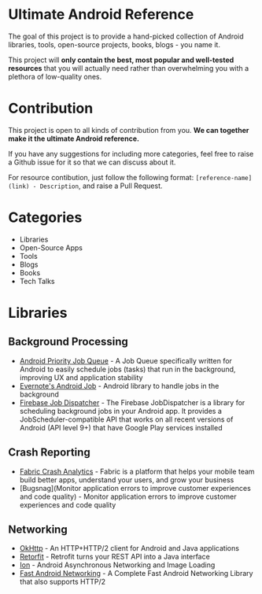 # Ultimate Android Reference

The goal of this project is to provide a hand-picked collection of Android libraries, tools, open-source projects, books, blogs - you name it.

This project will **only contain the best, most popular and well-tested resources** that you will actually need rather than overwhelming you with a plethora of low-quality ones.

# Contribution

This project is open to all kinds of contribution from you. **We can together make it the ultimate Android reference.**

If you have any suggestions for including more categories, feel free to raise a Github issue for it so that we can discuss about it.

For resource contibution, just follow the following format: `[reference-name](link) - Description`, and raise a Pull Request.


# Categories

* Libraries
* Open-Source Apps
* Tools
* Blogs
* Books
* Tech Talks


# Libraries

## Background Processing

* [Android Priority Job Queue](https://github.com/yigit/android-priority-jobqueue) - A Job Queue specifically written for Android to easily schedule jobs (tasks) that run in the background, improving UX and application stability
* [Evernote's Android Job](https://github.com/evernote/android-job) - Android library to handle jobs in the background
* [Firebase Job Dispatcher](https://github.com/firebase/firebase-jobdispatcher-android) - The Firebase JobDispatcher is a library for scheduling background jobs in your Android app. It provides a JobScheduler-compatible API that works on all recent versions of Android (API level 9+) that have Google Play services installed

## Crash Reporting
* [Fabric Crash Analytics](https://get.fabric.io/) -  Fabric is a platform that helps your mobile team build better apps, understand your users, and grow your business
* [Bugsnag](Monitor application errors to improve customer experiences and code quality) - Monitor application errors to improve customer experiences and code quality

## Networking
* [OkHttp](https://github.com/square/okhttp) - An HTTP+HTTP/2 client for Android and Java applications
* [Retorfit](http://square.github.io/retrofit/) - Retrofit turns your REST API into a Java interface
* [Ion](https://github.com/koush/ion) - Android Asynchronous Networking and Image Loading
* [Fast Android Networking](https://github.com/amitshekhariitbhu/Fast-Android-Networking) - A Complete Fast Android Networking Library that also supports HTTP/2




